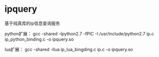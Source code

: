 ipquery
=======

基于纯真库的ip信息查询服务

python扩展：
gcc -shared -lpython2.7 -fPIC  -I /usr/include/python2.7  ip.c ip_python_binding.c -o ipquery.so

lua扩展：
gcc -shared -llua ip_lua_bingding.c ip.c -o ipquery.so
